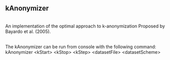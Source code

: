 ## kAnonymizer
<br>
An implementation of the optimal approach to k-anonymization Proposed by Bayardo et al. (2005).<br><br>

The kAnonymizer can be run from console with the following command:<br>
  kAnonymizer \<kStart\> \<kStop\> \<kStep\> \<datasetFile\> \<datasetScheme\>
